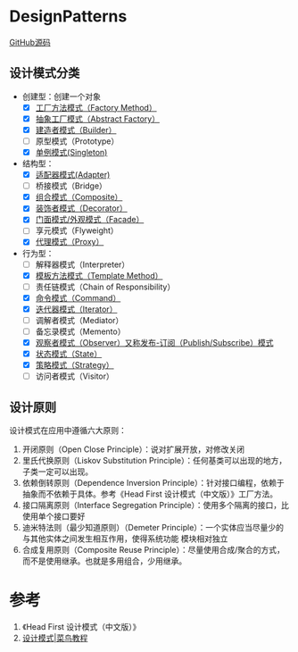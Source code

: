# DesignPatterns

[GitHub源码](https://github.com/wangchunfan/DesignPatterns)


## 设计模式分类

- 创建型：创建一个对象
    - [X] [工厂方法模式（Factory Method）](/DesignPatterns-Factory)
    - [X] [抽象工厂模式（Abstract Factory）](/DesignPatterns-Factory)
    - [X] [建造者模式（Builder）](/DesignPatterns-Builder)
    - [ ] 原型模式（Prototype）
    - [X] [单例模式(Singleton) ](/DesignPatterns-Singleton)
- 结构型：
    - [X] [适配器模式(Adapter)](/DesignPatterns-Adapter)
    - [ ] 桥接模式（Bridge）
    - [X] [组合模式（Composite）](/DesignPatterns-Composite)
    - [X] [装饰者模式（Decorator）](/DesignPatterns-Decorator)
    - [X] [门面模式/外观模式（Facade）](/DesignPatterns-Facade)
    - [ ] 享元模式（Flyweight）
    - [X] [代理模式（Proxy）](/DesignPatterns-Proxy)
- 行为型：
    - [ ] 解释器模式（Interpreter）
    - [X] [模板方法模式（Template Method）](/DesignPatterns-TemplateMethod)
    - [ ] 责任链模式（Chain of Responsibility）
    - [X] [命令模式（Command）](/DesignPatterns-Command)
    - [X] [迭代器模式（Iterator）](/DesignPatterns-Iterator)
    - [ ] 调解者模式（Mediator）
    - [ ] 备忘录模式（Memento）
    - [X] [观察者模式（Observer）又称发布-订阅（Publish/Subscribe）模式](/DesignPatterns-Observer)
    - [X] [状态模式（State）](/DesignPatterns-State)
    - [X] [策略模式（Strategy）](/DesignPatterns-Strategy)
    - [ ] 访问者模式（Visitor）

## 设计原则

设计模式在应用中遵循六大原则：

1. 开闭原则（Open Close Principle）：说对扩展开放，对修改关闭
2. 里氏代换原则（Liskov Substitution Principle）：任何基类可以出现的地方，子类一定可以出现。
3. 依赖倒转原则（Dependence Inversion Principle）：针对接口编程，依赖于抽象而不依赖于具体。参考《Head First 设计模式（中文版）》工厂方法。
4. 接口隔离原则（Interface Segregation Principle）：使用多个隔离的接口，比使用单个接口要好
5. 迪米特法则（最少知道原则）（Demeter Principle）：一个实体应当尽量少的与其他实体之间发生相互作用，使得系统功能 模块相对独立
6. 合成复用原则（Composite Reuse Principle）：尽量使用合成/聚合的方式，而不是使用继承。也就是多用组合，少用继承。

# 参考

1. 《Head First 设计模式（中文版）》
2. [设计模式|菜鸟教程](https://www.runoob.com/design-pattern/design-pattern-intro.html)
